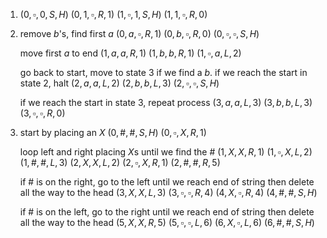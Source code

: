 1. $(0, \square, 0, S, H)$
   $(0, 1, \square, R , 1)$
   $(1, \square, 1, S, H)$
   $(1, 1, \square, R, 0)$
   
2. remove $b$'s, find first $a$ 
   $(0, a, \square, R, 1)$
   $(0, b, \square, R, 0)$
   $(0, \square, \square, S, H)$
   
   move first $a$ to end
   $(1, a, a, R, 1)$
   $(1, b, b, R, 1)$
   $(1, \square, a, L, 2)$
   
   go back to start, move to state 3 if we find a $b$. if we reach the start in state 2, halt
   $(2, a, a, L, 2)$
   $(2, b, b, L, 3)$
   $(2, \square, \square, S, H)$
   
   if we reach the start in state 3, repeat process
   $(3, a, a, L, 3)$
   $(3, b, b, L, 3)$
   $(3,\square, \square, R, 0)$

3. start by placing an $X$ 
   $(0, \#, \#, S, H)$
   $(0, \square, X, R, 1)$
   
   loop left and right placing $X$s until we find the $\#$
   $(1, X, X, R, 1)$
   $(1, \square, X, L, 2)$
   $(1, \#, \#, L, 3)$
   $(2, X, X, L, 2)$
   $(2, \square, X, R, 1)$
   $(2, \#, \#, R, 5)$
   
   if $\#$ is on the right, go to the left until we reach end of string then delete all the way to the head
   $(3, X, X, L, 3)$
   $(3, \square, \square, R, 4)$
   $(4, X, \square, R, 4)$
   $(4, \#, \#, S, H)$
   
    if $\#$ is on the left, go to the right until we reach end of string then delete all the way to the head
   $(5, X, X, R, 5)$
   $(5, \square, \square, L, 6)$
   $(6, X, \square, L, 6)$
   $(6, \#, \#, S, H)$
   
   
   
   